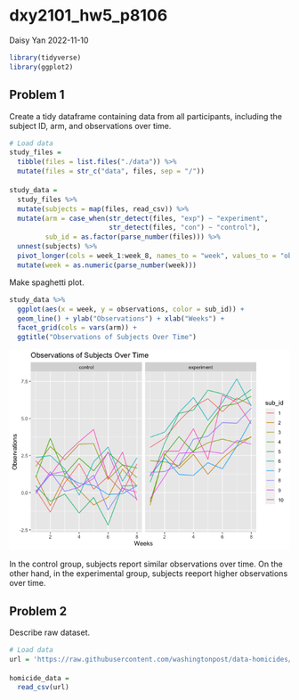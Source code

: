 dxy2101_hw5_p8106
================
Daisy Yan
2022-11-10

``` r
library(tidyverse)
library(ggplot2)
```

## Problem 1

Create a tidy dataframe containing data from all participants, including
the subject ID, arm, and observations over time.

``` r
# Load data
study_files =
  tibble(files = list.files("./data")) %>%
  mutate(files = str_c("data", files, sep = "/"))

study_data =
  study_files %>%
  mutate(subjects = map(files, read_csv)) %>%
  mutate(arm = case_when(str_detect(files, "exp") ~ "experiment",
                         str_detect(files, "con") ~ "control"),
         sub_id = as.factor(parse_number(files))) %>%
  unnest(subjects) %>%
  pivot_longer(cols = week_1:week_8, names_to = "week", values_to = "observations") %>%
  mutate(week = as.numeric(parse_number(week)))
```

Make spaghetti plot.

``` r
study_data %>%
  ggplot(aes(x = week, y = observations, color = sub_id)) +
  geom_line() + ylab("Observations") + xlab("Weeks") +
  facet_grid(cols = vars(arm)) +
  ggtitle("Observations of Subjects Over Time")
```

![](dxy2101_hw5_p8106_files/figure-gfm/pasta-1.png)<!-- -->

In the control group, subjects report similar observations over time. On
the other hand, in the experimental group, subjects reeport higher
observations over time.

## Problem 2

Describe raw dataset.

``` r
# Load data
url = 'https://raw.githubusercontent.com/washingtonpost/data-homicides/master/homicide-data.csv'

homicide_data =
  read_csv(url)
```
